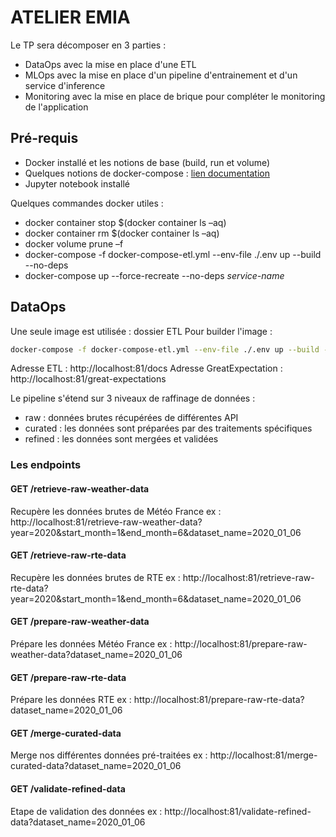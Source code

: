 # ATELIER EMIA

Le TP sera décomposer en 3 parties : 
- DataOps avec la mise en place d'une ETL
- MLOps avec la mise en place d'un pipeline d'entrainement et d'un service d'inference
- Monitoring avec la mise en place de brique pour compléter le monitoring de l'application

## Pré-requis
- Docker installé et les notions de base (build, run et volume)
- Quelques notions de docker-compose : [lien documentation](https://docs.docker.com/compose/gettingstarted/)
- Jupyter notebook installé

Quelques commandes docker utiles :
- docker container stop $(docker container ls –aq)
- docker container rm $(docker container ls –aq)
- docker volume prune –f
- docker-compose -f docker-compose-etl.yml --env-file ./.env up --build --no-deps
- docker-compose up --force-recreate --no-deps _service-name_

## DataOps

Une seule image est utilisée : dossier ETL
Pour builder l'image :
```bash
docker-compose -f docker-compose-etl.yml --env-file ./.env up --build --no-deps 
```

Adresse ETL : http://localhost:81/docs
Adresse GreatExpectation : http://localhost:81/great-expectations

Le pipeline s'étend sur 3 niveaux de raffinage de données :
- raw : données brutes récupérées de différentes API
- curated : les données sont préparées par des traitements spécifiques
- refined : les données sont mergées et validées

### Les endpoints
#### GET /retrieve-raw-weather-data
Recupère les données brutes de Météo France
ex : http://localhost:81/retrieve-raw-weather-data?year=2020&start_month=1&end_month=6&dataset_name=2020_01_06

#### GET /retrieve-raw-rte-data
Recupère les données brutes de RTE
ex : http://localhost:81/retrieve-raw-rte-data?year=2020&start_month=1&end_month=6&dataset_name=2020_01_06

#### GET /prepare-raw-weather-data
Prépare les données Météo France
ex : http://localhost:81/prepare-raw-weather-data?dataset_name=2020_01_06

#### GET /prepare-raw-rte-data
Prépare les données RTE
ex : http://localhost:81/prepare-raw-rte-data?dataset_name=2020_01_06

#### GET /merge-curated-data
Merge nos différentes données pré-traitées
ex : http://localhost:81/merge-curated-data?dataset_name=2020_01_06

#### GET /validate-refined-data
Etape de validation des données
ex : http://localhost:81/validate-refined-data?dataset_name=2020_01_06
